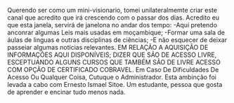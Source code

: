 
Querendo ser como um mini-visionario, tomei unilateralmemte criar este canal que acredito que irá crescendo com o passar dos dias.
Acredito eu que esta janela, servirá de janelona no andar dos tempo: 
-Aqui pretendo anconrar  algumas Leis mais usadas em moçambique;
-Formar uma sala de áulas  de linguas e outras disciplinas de ciências;
-E não esquecer de deixar passeiar algumas notícias relevantes.
EM RELAÇÃO A  AQUISIÇÃO DE INFORMAÇÕES AQUI DISPONÍVEIS; DIZER QUE SÃO DE ACESSO LIVRE, ESCEPTUANDO ALGUNS CURSOS QUE TAMBÉM SÃO DE LIVRE ACESSO COM OPÇÃO DE CERTIFICADO COBRAVEL.
Em Caso De Dificuldades De Acesso Ou Qualquer Coisa, Cutuque o Administrador.
Esta ambinção foi levada a cabo com Ernesto Ismael Sitoe.
Um estudante, pessoa que gosta de aprender e encinar tudo menos nada.
